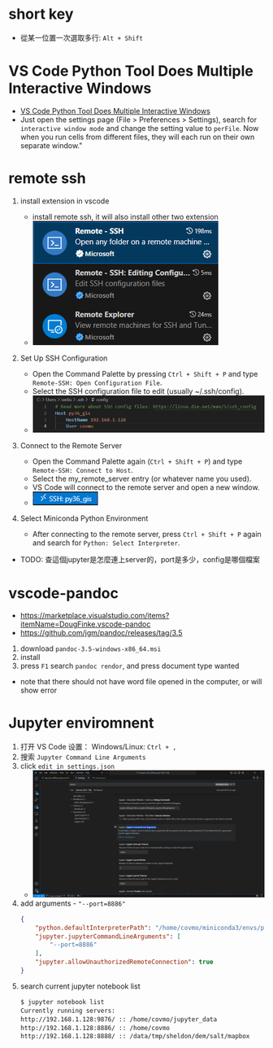 # short key
- 從某一位置一次選取多行: `Alt + Shift`

# VS Code Python Tool Does Multiple Interactive Windows
- [VS Code Python Tool Does Multiple Interactive Windows](https://visualstudiomagazine.com/articles/2020/08/13/vs-code-python.aspx)
- Just open the settings page (File > Preferences > Settings), search for `interactive window mode` and change the setting value to `perFile`. Now when you run cells from different files, they will each run on their own separate window."

# remote ssh
1. install extension in vscode
    - install remote ssh, it will also install other two extension
    - ![alt text](./image/vscode-1.png)

2. Set Up SSH Configuration
    - Open the Command Palette by pressing `Ctrl + Shift + P` and type `Remote-SSH: Open Configuration File`.
    - Select the SSH configuration file to edit (usually ~/.ssh/config).
    - ![alt text](./image/vscode-3.png)
3. Connect to the Remote Server
    - Open the Command Palette again (`Ctrl + Shift + P`) and type `Remote-SSH: Connect to Host`.
    - Select the my_remote_server entry (or whatever name you used).
    - VS Code will connect to the remote server and open a new window.
    - ![alt text](./image/vscode-2.png)
4. Select Miniconda Python Environment
    - After connecting to the remote server, press `Ctrl + Shift + P` again and search for `Python: Select Interpreter`.

- TODO: 查這個jupyter是怎麼連上server的，port是多少，config是哪個檔案

# vscode-pandoc
- https://marketplace.visualstudio.com/items?itemName=DougFinke.vscode-pandoc
- https://github.com/jgm/pandoc/releases/tag/3.5
1. download `pandoc-3.5-windows-x86_64.msi`
2. install
3. press `F1` search `pandoc rendor`, and press document type wanted
- note that there should not have word file opened in the computer, or will show error

# Jupyter enviromnent
1. 打开 VS Code 设置： Windows/Linux: `Ctrl + ,`
2. 搜索 `Jupyter Command Line Arguments`
3. click `edit in settings.json`
    - ![alt text](./image/jupyter-4.png)
4. add arguments - `"--port=8886"`
    ```json
    {
        "python.defaultInterpreterPath": "/home/covmo/miniconda3/envs/py36_gis/bin/python",
        "jupyter.jupyterCommandLineArguments": [    
            "--port=8886"
        ],
        "jupyter.allowUnauthorizedRemoteConnection": true
    }
    ```
5. search current jupyter notebook list
    ```bash
    $ jupyter notebook list
    Currently running servers:
    http://192.168.1.128:9876/ :: /home/covmo/jupyter_data
    http://192.168.1.128:8886/ :: /home/covmo
    http://192.168.1.128:8888/ :: /data/tmp/sheldon/dem/salt/mapbox
    ```